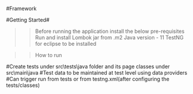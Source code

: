 #Framework

#Getting Started#

>>Before running the application install the below pre-requisites
Run and install Lombok jar from .m2
Java version - 11
TestNG for eclipse to be installed

>>How to run

#Create tests under src\tests\java folder and its page classes under src\main\java
#Test data to be maintained at test level using data providers
#Can trigger run from tests or from testng.xml(after configuring the tests/classes)
